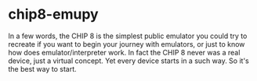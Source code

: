 # chip8-emupy
In a few words, the CHIP 8 is the simplest public emulator you could try to recreate if you want to begin your journey with emulators, or just to know how does emulator/interpreter work. In fact the CHIP 8 never was a real device, just a virtual concept. Yet every device starts in a such way. So it's the best way to start.
